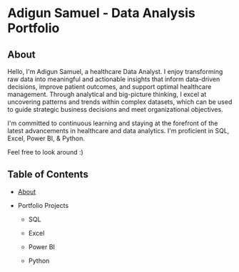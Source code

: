 # Adigun Samuel  - Data Analysis Portfolio
## About
Hello, I'm Adigun Samuel, a healthcare Data Analyst. I enjoy transforming raw data into meaningful and actionable insights that inform data-driven decisions, improve patient outcomes, and support optimal healthcare management. Through analytical and big-picture thinking, I excel at uncovering patterns and trends within complex datasets, which can be used to guide strategic business decisions and meet organizational objectives.

I'm committed to continuous learning and staying at the forefront of the latest advancements in healthcare and data analytics. I'm proficient in SQL, Excel, Power BI, & Python.

Feel free to look around :)

## Table of Contents
- [About](https://github.com/Holardiplenty123/Data-Analyst-Portfolio/blob/main/README.md#about)

- Portfolio Projects

  - SQL

  - Excel
 
  - Power BI
 
  - Python



